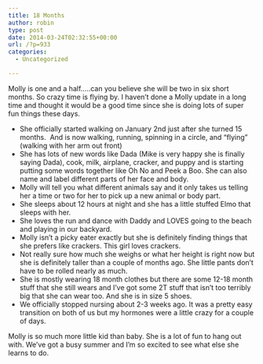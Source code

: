 ```yaml
---
title: 18 Months
author: robin
type: post
date: 2014-03-24T02:32:55+00:00
url: /?p=933
categories:
  - Uncategorized

---
```

Molly is one and a half&#8230;..can you believe she will be two in six short months. So crazy time is flying by. I haven&#8217;t done a Molly update in a long time and thought it would be a good time since she is doing lots of super fun things these days.

  * <span style="line-height: 13px;">She officially started walking on January 2nd just after she turned 15 months.  And is now walking, running, spinning in a circle, and &#8220;flying&#8221; (walking with her arm out front)</span>
  * She has lots of new words like Dada (Mike is very happy she is finally saying Dada), cook, milk, airplane, cracker, and puppy and is starting putting some words together like Oh No and Peek a Boo. She can also name and label different parts of her face and body.
  * Molly will tell you what different animals say and it only takes us telling her a time or two for her to pick up a new animal or body part.
  * She sleeps about 12 hours at night and she has a little stuffed Elmo that sleeps with her.
  * She loves the run and dance with Daddy and LOVES going to the beach and playing in our backyard.
  * Molly isn&#8217;t a picky eater exactly but she is definitely finding things that she prefers like crackers. This girl loves crackers.
  * Not really sure how much she weighs or what her height is right now but she is definitely taller than a couple of months ago. She little pants don&#8217;t have to be rolled nearly as much.
  * She is mostly wearing 18 month clothes but there are some 12-18 month stuff that she still wears and I&#8217;ve got some 2T stuff that isn&#8217;t too terribly big that she can wear too. And she is in size 5 shoes.
  * We officially stopped nursing about 2-3 weeks ago. It was a pretty easy transition on both of us but my hormones were a little crazy for a couple of days.

Molly is so much more little kid than baby. She is a lot of fun to hang out with. We&#8217;ve got a busy summer and I&#8217;m so excited to see what else she learns to do.